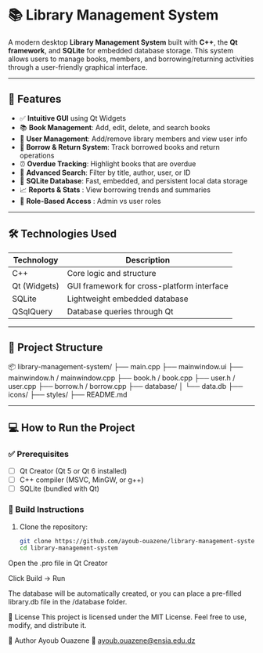 # 📚 Library Management System

A modern desktop **Library Management System** built with **C++**, the **Qt framework**, and **SQLite** for embedded database storage. This system allows users to manage books, members, and borrowing/returning activities through a user-friendly graphical interface.

---

## 🚀 Features

- ✅ **Intuitive GUI** using Qt Widgets
- 📚 **Book Management**: Add, edit, delete, and search books
- 👤 **User Management**: Add/remove library members and view user info
- 🔄 **Borrow & Return System**: Track borrowed books and return operations
- ⏰ **Overdue Tracking**: Highlight books that are overdue
- 🔎 **Advanced Search**: Filter by title, author, user, or ID
- 💾 **SQLite Database**: Fast, embedded, and persistent local data storage
- 📈 **Reports & Stats** : View borrowing trends and summaries
- 🔐 **Role-Based Access** : Admin vs user roles

---

## 🛠️ Technologies Used

| Technology   | Description |
|--------------|-------------|
| C++          | Core logic and structure |
| Qt (Widgets) | GUI framework for cross-platform interface |
| SQLite       | Lightweight embedded database |
| QSqlQuery    | Database queries through Qt |
  
---

## 📁 Project Structure

📦 library-management-system/ 
├── main.cpp 
├── mainwindow.ui 
├── mainwindow.h / mainwindow.cpp
├── book.h / book.cpp
├── user.h / user.cpp
├── borrow.h / borrow.cpp
├── database/
│ └── data.db
├── icons/
├── styles/
├── README.md


---

## 💻 How to Run the Project

### ✅ Prerequisites

- [ ] Qt Creator (Qt 5 or Qt 6 installed)
- [ ] C++ compiler (MSVC, MinGW, or g++)
- [ ] SQLite (bundled with Qt)

### 🧪 Build Instructions

1. Clone the repository:
   ```bash
   git clone https://github.com/ayoub-ouazene/library-management-system.git
   cd library-management-system
Open the .pro file in Qt Creator

Click Build → Run

The database will be automatically created, or you can place a pre-filled library.db file in the /database folder.

📄 License
This project is licensed under the MIT License.
Feel free to use, modify, and distribute it.

👤 Author
Ayoub Ouazene
📧 ayoub.ouazene@ensia.edu.dz
